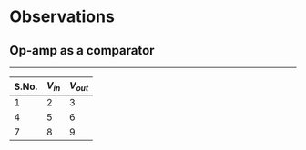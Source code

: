 # Observations

## Op-amp as a comparator

------------------------------

| S.No. |  $V_{in}$ | $V_{out}$ |
|-------|-----------|-----------|
|   1   |     2     |      3    |
|   4   |     5     |      6    |
|   7   |     8     |      9    |


